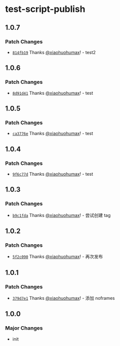 # test-script-publish

## 1.0.7

### Patch Changes

- [`814fb19`](https://github.com/xiaohuohumax/test-script-publish/commit/814fb19ce1b66f43c88010b32cd0e501641abd43) Thanks [@xiaohuohumax](https://github.com/xiaohuohumax)! - test2

## 1.0.6

### Patch Changes

- [`8d91d41`](https://github.com/xiaohuohumax/test-script-publish/commit/8d91d4143ccec6c1d471b9ff01545debc65b42ed) Thanks [@xiaohuohumax](https://github.com/xiaohuohumax)! - test

## 1.0.5

### Patch Changes

- [`ca3776e`](https://github.com/xiaohuohumax/test-script-publish/commit/ca3776e5d5cb3da5e2d023ba663923c4314d6546) Thanks [@xiaohuohumax](https://github.com/xiaohuohumax)! - test

## 1.0.4

### Patch Changes

- [`9f6c77d`](https://github.com/xiaohuohumax/test-script-publish/commit/9f6c77db2f53a11ddd0a97151a94f34c57b7bb38) Thanks [@xiaohuohumax](https://github.com/xiaohuohumax)! - test

## 1.0.3

### Patch Changes

- [`b9c1fda`](https://github.com/xiaohuohumax/test-script-publish/commit/b9c1fdac303db7045f97764f52fd3c66008470e0) Thanks [@xiaohuohumax](https://github.com/xiaohuohumax)! - 尝试创建 tag

## 1.0.2

### Patch Changes

- [`5f2c090`](https://github.com/xiaohuohumax/test-script-publish/commit/5f2c090aa98c5042e37f279b216b0c913f605a35) Thanks [@xiaohuohumax](https://github.com/xiaohuohumax)! - 再次发布

## 1.0.1

### Patch Changes

- [`379d7e1`](https://github.com/xiaohuohumax/test-script-publish/commit/379d7e18cbea844c307bea1b1cd843ca99fe69fa) Thanks [@xiaohuohumax](https://github.com/xiaohuohumax)! - 添加 noframes

## 1.0.0

### Major Changes

- init
